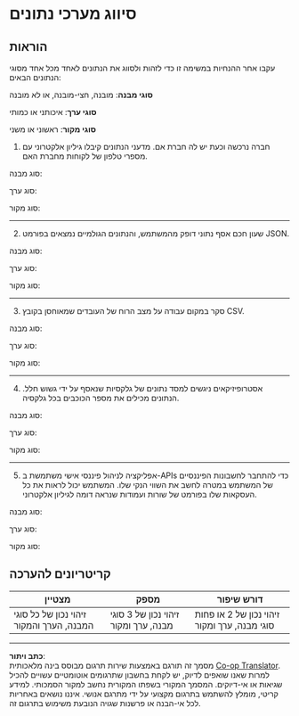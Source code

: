 <!--
CO_OP_TRANSLATOR_METADATA:
{
  "original_hash": "2e5cacb967c1e9dfd07809bfc441a0b4",
  "translation_date": "2025-08-28T15:53:43+00:00",
  "source_file": "1-Introduction/03-defining-data/assignment.md",
  "language_code": "he"
}
-->
# סיווג מערכי נתונים

## הוראות

עקבו אחר ההנחיות במשימה זו כדי לזהות ולסווג את הנתונים לאחד מכל אחד מסוגי הנתונים הבאים:

**סוגי מבנה**: מובנה, חצי-מובנה, או לא מובנה

**סוגי ערך**: איכותני או כמותי

**סוגי מקור**: ראשוני או משני

1. חברה נרכשה וכעת יש לה חברת אם. מדעני הנתונים קיבלו גיליון אלקטרוני עם מספרי טלפון של לקוחות מחברת האם.

סוג מבנה:

סוג ערך:

סוג מקור:

---

2. שעון חכם אסף נתוני דופק מהמשתמש, והנתונים הגולמיים נמצאים בפורמט JSON.

סוג מבנה:

סוג ערך:

סוג מקור:

---

3. סקר במקום עבודה על מצב הרוח של העובדים שמאוחסן בקובץ CSV.

סוג מבנה:

סוג ערך:

סוג מקור:

---

4. אסטרופיזיקאים ניגשים למסד נתונים של גלקסיות שנאסף על ידי גשוש חלל. הנתונים מכילים את מספר הכוכבים בכל גלקסיה.

סוג מבנה:

סוג ערך:

סוג מקור:

---

5. אפליקציה לניהול פיננסי אישי משתמשת ב-APIs כדי להתחבר לחשבונות הפיננסיים של המשתמש במטרה לחשב את השווי הנקי שלו. המשתמש יכול לראות את כל העסקאות שלו בפורמט של שורות ועמודות שנראה דומה לגיליון אלקטרוני.

סוג מבנה:

סוג ערך:

סוג מקור:

## קריטריונים להערכה

מצטיין | מספק | דורש שיפור
--- | --- | --- |
זיהוי נכון של כל סוגי המבנה, הערך והמקור | זיהוי נכון של 3 סוגי מבנה, ערך ומקור | זיהוי נכון של 2 או פחות סוגי מבנה, ערך ומקור |

---

**כתב ויתור**:  
מסמך זה תורגם באמצעות שירות תרגום מבוסס בינה מלאכותית [Co-op Translator](https://github.com/Azure/co-op-translator). למרות שאנו שואפים לדיוק, יש לקחת בחשבון שתרגומים אוטומטיים עשויים להכיל שגיאות או אי-דיוקים. המסמך המקורי בשפתו המקורית נחשב למקור הסמכותי. למידע קריטי, מומלץ להשתמש בתרגום מקצועי על ידי מתרגם אנושי. איננו נושאים באחריות לכל אי-הבנה או פרשנות שגויה הנובעת משימוש בתרגום זה.